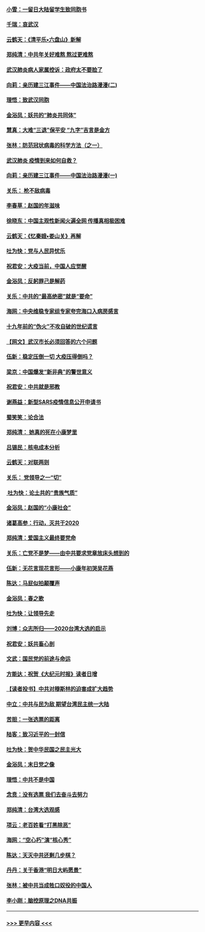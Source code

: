 #### [小雪：一留日大陆留学生致同胞书](../pages/nsc993/n11834624.md?t=02010531) 
#### [千瑞：哀武汉](../pages/nsc993/n11833647.md?t=02010531) 
#### [云鹤天：《清平乐▪六盘山》新解](../pages/nsc993/n11833611.md?t=02010531) 
#### [郑纯清：中共年关好难熬 熬过更难熬](../pages/nsc993/n11833489.md?t=02010531) 
#### [武汉肺炎病人家属控诉：政府太不要脸了](../pages/nsc993/n11833205.md?t=02010531) 
#### [向莉：亲历建三江事件——中国法治路漫漫(二)](../pages/nsc993/n11829102.md?t=02010531) 
#### [理悟：致武汉同胞](../pages/nsc993/n11831522.md?t=02010531) 
#### [金浴凤：妖共的“肺炎共同体”](../pages/nsc993/n11829448.md?t=02010531) 
#### [慧真：大难“三退”保平安 “九字”吉言是金方](../pages/nsc993/n11829501.md?t=02010531) 
#### [张林：防范冠状病毒的科学方法（之一）](../pages/nsc993/n11828618.md?t=02010531) 
#### [武汉肺炎 疫情到来如何自救？](../pages/nsc993/n11827632.md?t=02010531) 
#### [向莉：亲历建三江事件——中国法治路漫漫(一)](../pages/nsc993/n11827190.md?t=02010531) 
#### [关乐： 枪不敌病毒](../pages/nsc993/n11826746.md?t=02010531) 
#### [李春草：赵国的年滋味](../pages/nsc993/n11826321.md?t=02010531) 
#### [徐晓东：中国主观性新闻火遍全网 传播真相极困难](../pages/nsc993/n11826508.md?t=02010531) 
#### [云鹤天：《忆秦娥▪娄山关》再解](../pages/nsc993/n11824682.md?t=02010531) 
#### [吐为快：党与人民异忧乐](../pages/nsc993/n11824660.md?t=02010531) 
#### [祝君安：大疫当前，中国人应觉醒](../pages/nsc993/n11821946.md?t=02010531) 
#### [金浴凤：反躬罪己是解药](../pages/nsc993/n11820280.md?t=02010531) 
#### [关乐：中共的“最高绝密”就是“要命”](../pages/nsc993/n11816946.md?t=02010531) 
#### [海网：中央维稳专家组专家夸完海口入病房感言](../pages/nsc993/n11815138.md?t=02010531) 
#### [十九年前的“伪火”不攻自破的世纪谎言](../pages/nsc993/n11813238.md?t=02010531) 
#### [【网文】武汉市长必须回答的六个问题](../pages/nsc993/n11813848.md?t=02010531) 
#### [伍新：稳定压倒一切 大疫压得倒吗？](../pages/nsc993/n11812634.md?t=02010531) 
#### [梁京：中国爆发“新非典”的警世意义](../pages/nsc993/n11812554.md?t=02010531) 
#### [祝君安：中共就是邪教](../pages/nsc993/n11812431.md?t=02010531) 
#### [谢燕益：新型SARS疫情信息公开申请书](../pages/nsc993/n11808840.md?t=02010531) 
#### [蜀笑笑：论合法](../pages/nsc993/n11808064.md?t=02010531) 
#### [郑纯清： 她真的死在小康梦里](../pages/nsc993/n11806623.md?t=02010531) 
#### [吕锡民：核电成本分析](../pages/nsc993/n11806284.md?t=02010531) 
#### [云鹤天：对联两则](../pages/nsc993/n11805957.md?t=02010531) 
#### [关乐： 党领导之一“切”](../pages/nsc993/n11804505.md?t=02010531) 
#### [ 吐为快：论土共的“贵族气质”](../pages/nsc993/n11804490.md?t=02010531) 
#### [金浴凤：赵国的“小康社会”](../pages/nsc993/n11804452.md?t=02010531) 
#### [诸葛高参：行动，灭共于2020](../pages/nsc993/n11804120.md?t=02010531) 
#### [郑纯清：爱国主义最终要党命](../pages/nsc993/n11802197.md?t=02010531) 
#### [关乐：亡党不是梦——由中共要求党章放床头想到的](../pages/nsc993/n11802156.md?t=02010531) 
#### [伍新：无花言现花言形——小康年初哭吴花燕](../pages/nsc993/n11800044.md?t=02010531) 
#### [陈达：马屁似拍颠覆声](../pages/nsc993/n11800010.md?t=02010531) 
#### [金浴凤：春之歌](../pages/nsc993/n11797687.md?t=02010531) 
#### [吐为快：让领导先走](../pages/nsc993/n11797512.md?t=02010531) 
#### [刘博：众志所归——2020台湾大选的启示](../pages/nsc993/n11796878.md?t=02010531) 
#### [祝君安：妖共畜心剖](../pages/nsc993/n11794273.md?t=02010531) 
#### [文武：国民党的前途与命运](../pages/nsc993/n11794198.md?t=02010531) 
#### [方能达：祝贺《大纪元时报》读者日增](../pages/nsc993/n11793807.md?t=02010531) 
#### [【读者投书】中共对穆斯林的迫害成扩大趋势](../pages/nsc993/n11791371.md?t=02010531) 
#### [中立：中共与民为敌 期望台湾民主统一大陆](../pages/nsc993/n11790392.md?t=02010531) 
#### [苦胆：一张选票的距离](../pages/nsc993/n11788914.md?t=02010531) 
#### [陆客：致习近平的一封信](../pages/nsc993/n11788867.md?t=02010531) 
#### [吐为快：贺中华民国之民主光大](../pages/nsc993/n11788618.md?t=02010531) 
#### [金浴凤：末日党之像](../pages/nsc993/n11787475.md?t=02010531) 
#### [理悟：中共不是中国](../pages/nsc993/n11787463.md?t=02010531) 
#### [念贲：没有选票  我们去奋斗去努力](../pages/nsc993/n11787398.md?t=02010531) 
#### [郑纯清：台湾大选观感](../pages/nsc993/n11786210.md?t=02010531) 
#### [项云：老百姓看“打黑除恶”](../pages/nsc993/n11785398.md?t=02010531) 
#### [海网：“空心朽”演“核心秀”](../pages/nsc993/n11783874.md?t=02010531) 
#### [陈达：天灭中共还剩几步棋？](../pages/nsc993/n11783719.md?t=02010531) 
#### [丹丹：关于香港“明日大屿愿景”](../pages/nsc993/n11783273.md?t=02010531) 
#### [张林：被中共当成牲口奴役的中国人](../pages/nsc993/n11782397.md?t=02010531) 
#### [李小刚：脑控原理之DNA共振](../pages/nsc993/n11780962.md?t=02010531) 

----
#### [ >>> 更早内容 <<< ](../indexes/nsc993-earlier.md)
